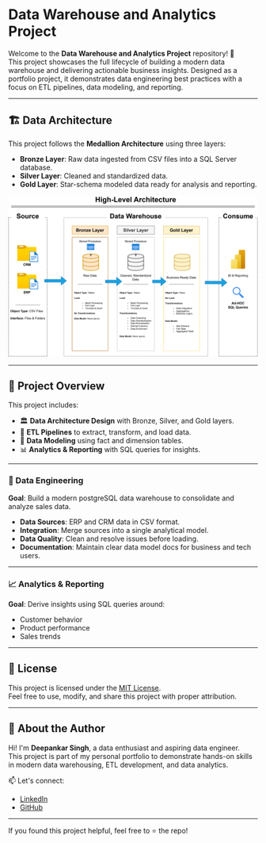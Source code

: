 # Data Warehouse and Analytics Project

Welcome to the **Data Warehouse and Analytics Project** repository! 🚀  
This project showcases the full lifecycle of building a modern data warehouse and delivering actionable business insights. Designed as a portfolio project, it demonstrates data engineering best practices with a focus on ETL pipelines, data modeling, and reporting.

---

## 🏗️ Data Architecture

This project follows the **Medallion Architecture** using three layers:

- **Bronze Layer**: Raw data ingested from CSV files into a SQL Server database.
- **Silver Layer**: Cleaned and standardized data.
- **Gold Layer**: Star-schema modeled data ready for analysis and reporting.

![Data Architecture](docs/layer_architecture.png)

---

## 📖 Project Overview

This project includes:

- 🏛️ **Data Architecture Design** with Bronze, Silver, and Gold layers.
- 🔄 **ETL Pipelines** to extract, transform, and load data.
- 🧠 **Data Modeling** using fact and dimension tables.
- 📊 **Analytics & Reporting** with SQL queries for insights.

---

### 🧱 Data Engineering

**Goal**: Build a modern postgreSQL data warehouse to consolidate and analyze sales data.

- **Data Sources**: ERP and CRM data in CSV format.
- **Integration**: Merge sources into a single analytical model.
- **Data Quality**: Clean and resolve issues before loading.
- **Documentation**: Maintain clear data model docs for business and tech users.

---

### 📈 Analytics & Reporting

**Goal**: Derive insights using SQL queries around:

- Customer behavior
- Product performance
- Sales trends

---

## 🧾 License

This project is licensed under the [MIT License](LICENSE).  
Feel free to use, modify, and share this project with proper attribution.


---

## 🙋 About the Author

Hi! I'm **Deepankar Singh**, a data enthusiast and aspiring data engineer.  
This project is part of my personal portfolio to demonstrate hands-on skills in modern data warehousing, ETL development, and data analytics.

📫 Let's connect:
- [LinkedIn](www.linkedin.com/in/deepankar-singh-a35b14296)
- [GitHub](https://github.com/CodewithDeep23)

---

If you found this project helpful, feel free to ⭐ the repo!